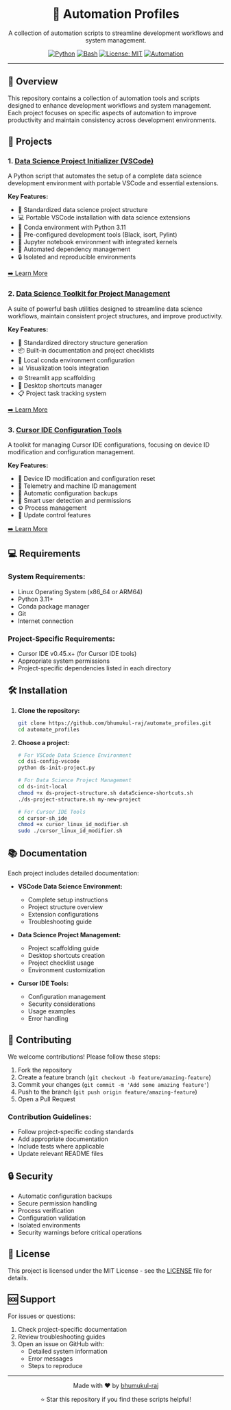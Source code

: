 <div align="center">

# 🤖 Automation Profiles

A collection of automation scripts to streamline development workflows and system management.

[![Python](https://img.shields.io/badge/python-3.11-blue.svg)](https://www.python.org/downloads/)
[![Bash](https://img.shields.io/badge/bash-4.0+-yellow.svg)](https://www.gnu.org/software/bash/)
[![License: MIT](https://img.shields.io/badge/License-MIT-green.svg)](https://opensource.org/licenses/MIT)
[![Automation](https://img.shields.io/badge/Automation-Scripts-orange)](https://github.com/bhumukul-raj/automate_profiles)

</div>

---

## 🎯 Overview

This repository contains a collection of automation tools and scripts designed to enhance development workflows and system management. Each project focuses on specific aspects of automation to improve productivity and maintain consistency across development environments.

## 🚀 Projects

### 1. [Data Science Project Initializer (VSCode)](./dsi-config-vscode/)

A Python script that automates the setup of a complete data science development environment with portable VSCode and essential extensions.

**Key Features:**
- 📁 Standardized data science project structure
- 💻 Portable VSCode installation with data science extensions
- 🐍 Conda environment with Python 3.11
- 🔧 Pre-configured development tools (Black, isort, Pylint)
- 📓 Jupyter notebook environment with integrated kernels
- 🎯 Automated dependency management
- 🔒 Isolated and reproducible environments

[➡️ Learn More](./dsi-config-vscode/README.md)

### 2. [Data Science Toolkit for Project Management](./ds-init-local/)

A suite of powerful bash utilities designed to streamline data science workflows, maintain consistent project structures, and improve productivity.

**Key Features:**
- 📁 Standardized directory structure generation
- 📦 Built-in documentation and project checklists
- 🐍 Local conda environment configuration
- 📊 Visualization tools integration
- 🌐 Streamlit app scaffolding
- 🚀 Desktop shortcuts manager
- 📋 Project task tracking system

[➡️ Learn More](./ds-init-local/README.md)

### 3. [Cursor IDE Configuration Tools](./cursor-sh_ide/)

A toolkit for managing Cursor IDE configurations, focusing on device ID modification and configuration management.

**Key Features:**
- 🔄 Device ID modification and configuration reset
- 🔐 Telemetry and machine ID management
- 💾 Automatic configuration backups
- 👤 Smart user detection and permissions
- ⚙️ Process management
- 🔄 Update control features

[➡️ Learn More](./cursor-sh_ide/README.md)

## 💻 Requirements

### System Requirements:
- Linux Operating System (x86_64 or ARM64)
- Python 3.11+
- Conda package manager
- Git
- Internet connection

### Project-Specific Requirements:
- Cursor IDE v0.45.x+ (for Cursor IDE tools)
- Appropriate system permissions
- Project-specific dependencies listed in each directory

## 🛠️ Installation

1. **Clone the repository:**
   ```bash
   git clone https://github.com/bhumukul-raj/automate_profiles.git
   cd automate_profiles
   ```

2. **Choose a project:**
   ```bash
   # For VSCode Data Science Environment
   cd dsi-config-vscode
   python ds-init-project.py

   # For Data Science Project Management
   cd ds-init-local
   chmod +x ds-project-structure.sh dataScience-shortcuts.sh
   ./ds-project-structure.sh my-new-project

   # For Cursor IDE Tools
   cd cursor-sh_ide
   chmod +x cursor_linux_id_modifier.sh
   sudo ./cursor_linux_id_modifier.sh
   ```

## 📚 Documentation

Each project includes detailed documentation:

- **VSCode Data Science Environment:**
  - Complete setup instructions
  - Project structure overview
  - Extension configurations
  - Troubleshooting guide

- **Data Science Project Management:**
  - Project scaffolding guide
  - Desktop shortcuts creation
  - Project checklist usage
  - Environment customization

- **Cursor IDE Tools:**
  - Configuration management
  - Security considerations
  - Usage examples
  - Error handling

## 🤝 Contributing

We welcome contributions! Please follow these steps:

1. Fork the repository
2. Create a feature branch (`git checkout -b feature/amazing-feature`)
3. Commit your changes (`git commit -m 'Add some amazing feature'`)
4. Push to the branch (`git push origin feature/amazing-feature`)
5. Open a Pull Request

### Contribution Guidelines:
- Follow project-specific coding standards
- Add appropriate documentation
- Include tests where applicable
- Update relevant README files

## 🔒 Security

- Automatic configuration backups
- Secure permission handling
- Process verification
- Configuration validation
- Isolated environments
- Security warnings before critical operations

## 📝 License

This project is licensed under the MIT License - see the [LICENSE](LICENSE) file for details.

## 🆘 Support

For issues or questions:
1. Check project-specific documentation
2. Review troubleshooting guides
3. Open an issue on GitHub with:
   - Detailed system information
   - Error messages
   - Steps to reproduce

---

<div align="center">

Made with ❤️ by [bhumukul-raj](https://github.com/bhumukul-raj)

⭐ Star this repository if you find these scripts helpful!

</div>